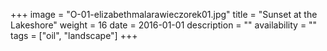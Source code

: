 +++
image = "O-01-elizabethmalarawieczorek01.jpg"
title = "Sunset at the Lakeshore"
weight = 16
date = 2016-01-01
description = ""
availability = ""
tags = ["oil", "landscape"]
+++
